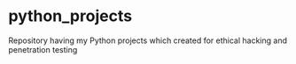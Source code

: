 # python_projects
Repository having my Python projects which created for ethical hacking and penetration testing
